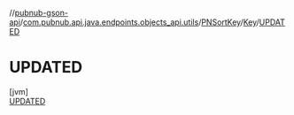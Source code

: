 //[pubnub-gson-api](../../../../../index.md)/[com.pubnub.api.java.endpoints.objects_api.utils](../../../index.md)/[PNSortKey](../../index.md)/[Key](../index.md)/[UPDATED](index.md)

# UPDATED

[jvm]\
[UPDATED](index.md)

